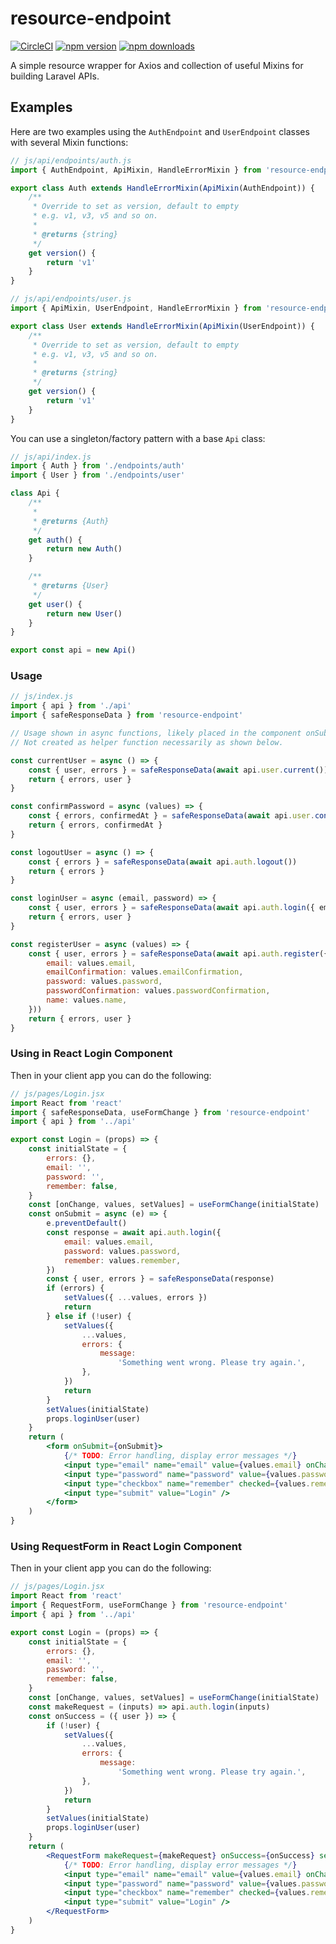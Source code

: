 # resource-endpoint
[![CircleCI](https://circleci.com/gh/ericdowell/resource-endpoint.svg?style=svg)](https://circleci.com/gh/ericdowell/resource-endpoint)
[![npm version](https://img.shields.io/npm/v/resource-endpoint.svg?style=flat-square)](https://www.npmjs.com/package/resource-endpoint)
[![npm downloads](https://img.shields.io/npm/dm/resource-endpoint.svg?style=flat-square)](http://npm-stat.com/charts.html?package=resource-endpoint)

A simple resource wrapper for Axios and collection of useful Mixins for building Laravel APIs.

## Examples
Here are two examples using the `AuthEndpoint` and `UserEndpoint` classes with several Mixin functions:
```js
// js/api/endpoints/auth.js
import { AuthEndpoint, ApiMixin, HandleErrorMixin } from 'resource-endpoint'

export class Auth extends HandleErrorMixin(ApiMixin(AuthEndpoint)) {
    /**
     * Override to set as version, default to empty
     * e.g. v1, v3, v5 and so on.
     *
     * @returns {string}
     */
    get version() {
        return 'v1'
    }
}
```
```js
// js/api/endpoints/user.js
import { ApiMixin, UserEndpoint, HandleErrorMixin } from 'resource-endpoint'

export class User extends HandleErrorMixin(ApiMixin(UserEndpoint)) {
    /**
     * Override to set as version, default to empty
     * e.g. v1, v3, v5 and so on.
     *
     * @returns {string}
     */
    get version() {
        return 'v1'
    }
}
```
You can use a singleton/factory pattern with a base `Api` class:
```js
// js/api/index.js
import { Auth } from './endpoints/auth'
import { User } from './endpoints/user'

class Api {
    /**
     *
     * @returns {Auth}
     */
    get auth() {
        return new Auth()
    }

    /**
     * @returns {User}
     */
    get user() {
        return new User()
    }
}

export const api = new Api()
```
### Usage
```js
// js/index.js
import { api } from './api'
import { safeResponseData } from 'resource-endpoint'

// Usage shown in async functions, likely placed in the component onSubmit for the form
// Not created as helper function necessarily as shown below.

const currentUser = async () => {
    const { user, errors } = safeResponseData(await api.user.current())
    return { errors, user }
}

const confirmPassword = async (values) => {
    const { errors, confirmedAt } = safeResponseData(await api.user.confirmPassword(values.password))
    return { errors, confirmedAt }
}

const logoutUser = async () => {
    const { errors } = safeResponseData(await api.auth.logout())
    return { errors }
}

const loginUser = async (email, password) => {
    const { user, errors } = safeResponseData(await api.auth.login({ email, password }))
    return { errors, user }
}

const registerUser = async (values) => {
    const { user, errors } = safeResponseData(await api.auth.register({
        email: values.email,
        emailConfirmation: values.emailConfirmation,
        password: values.password,
        passwordConfirmation: values.passwordConfirmation,
        name: values.name,
    }))
    return { errors, user }
}
```

### Using in React Login Component
Then in your client app you can do the following:
```jsx
// js/pages/Login.jsx
import React from 'react'
import { safeResponseData, useFormChange } from 'resource-endpoint'
import { api } from '../api'

export const Login = (props) => {
    const initialState = {
        errors: {},
        email: '',
        password: '',
        remember: false,
    }
    const [onChange, values, setValues] = useFormChange(initialState)
    const onSubmit = async (e) => {
        e.preventDefault()
        const response = await api.auth.login({
            email: values.email,
            password: values.password,
            remember: values.remember,
        })
        const { user, errors } = safeResponseData(response)
        if (errors) {
            setValues({ ...values, errors })
            return
        } else if (!user) {
            setValues({
                ...values,
                errors: {
                    message:
                        'Something went wrong. Please try again.',
                },
            })
            return
        }
        setValues(initialState)
        props.loginUser(user)
    }
    return (
        <form onSubmit={onSubmit}>
            {/* TODO: Error handling, display error messages */}
            <input type="email" name="email" value={values.email} onChange={onChange} />
            <input type="password" name="password" value={values.password} onChange={onChange} />
            <input type="checkbox" name="remember" checked={values.remember} onChange={onChange} />
            <input type="submit" value="Login" />
        </form>
    )
}
```

### Using RequestForm in React Login Component
Then in your client app you can do the following:
```jsx
// js/pages/Login.jsx
import React from 'react'
import { RequestForm, useFormChange } from 'resource-endpoint'
import { api } from '../api'

export const Login = (props) => {
    const initialState = {
        errors: {},
        email: '',
        password: '',
        remember: false,
    }
    const [onChange, values, setValues] = useFormChange(initialState)
    const makeRequest = (inputs) => api.auth.login(inputs)
    const onSuccess = ({ user }) => {
        if (!user) {
            setValues({
                ...values,
                errors: {
                    message:
                        'Something went wrong. Please try again.',
                },
            })
            return
        }
        setValues(initialState)
        props.loginUser(user)
    }
    return (
        <RequestForm makeRequest={makeRequest} onSuccess={onSuccess} setValues={setValues} values={values}>
            {/* TODO: Error handling, display error messages */}
            <input type="email" name="email" value={values.email} onChange={onChange} />
            <input type="password" name="password" value={values.password} onChange={onChange} />
            <input type="checkbox" name="remember" checked={values.remember} onChange={onChange} />
            <input type="submit" value="Login" />
        </RequestForm>
    )
}
```
